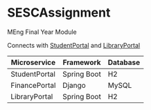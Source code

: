 # SESCAssignment
MEng Final Year Module

Connects with [StudentPortal](https://github.com/sw1ssyy/StudentPortal) and [LibraryPortal](https://github.com/sw1ssyy/LibraryPortal)

| Microservice| Framework|  Database
| ----------- | ----------- |------|
| StudentPortal| Spring Boot |H2
| FinancePortal| Django  |MySQL
| LibraryPortal| Spring Boot|H2
